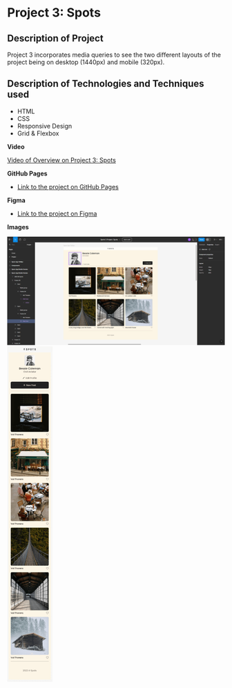 # Project 3: Spots

## Description of Project

Project 3 incorporates media queries to see the two different layouts of the project being on desktop (1440px) and mobile (320px).

## Description of Technologies and Techniques used

- HTML
- CSS
- Responsive Design
- Grid & Flexbox

**Video**

[Video of Overview on Project 3: Spots](https://drive.google.com/file/d/1yL3H19JulP-ant6vVhEUZEwMontv16Y8/view?usp=sharing)

**GitHub Pages**

- [Link to the project on GitHub Pages](https://billychilly808.github.io/se_project_spots/)

**Figma**

- [Link to the project on Figma](https://www.figma.com/file/BBNm2bC3lj8QQMHlnqRsga/Sprint-3-Project-%E2%80%94-Spots?type=design&node-id=2%3A60&mode=design&t=afgNFybdorZO6cQo-1)

**Images**

![Figma's Desktop view of the project](./images/demo/figma%20desktop.png)
![Figma's Mobile view of the project](./images/demo/project%203%20mobile%20view.png)
